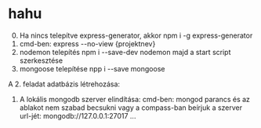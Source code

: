 # hahu

0. Ha nincs telepítve express-generator, akkor npm i -g express-generator
1. cmd-ben: express --no-view {projektnev}
2. nodemon telepítés npm i --save-dev nodemon majd a start script szerkesztése
3. mongoose telepítése npp i --save mongoose

A 2. feladat adatbázis létrehozása:
1. A lokális mongodb szerver elindítása: cmd-ben: mongod parancs és az ablakot nem szabad becsukni vagy a compass-ban beírjuk a szerver url-jét: mongodb://127.0.0.1:27017 ...

